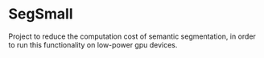 # SegSmall
Project to reduce the computation cost of semantic segmentation, in order to run this functionality on low-power gpu devices.
